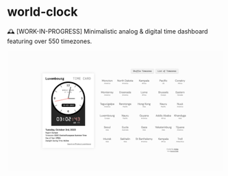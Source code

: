# world-clock

🕰️ [WORK-IN-PROGRESS] Minimalistic analog & digital time dashboard featuring over 550 timezones.

<a href="https://clock.aniqa.dev/" target="_blank"><img src="/assets/og-img.png" style="max-width: 100%;"></a>
